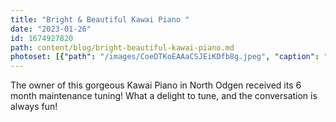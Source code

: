 ```yaml
---
title: "Bright & Beautiful Kawai Piano "
date: "2023-01-26"
id: 1674927820
path: content/blog/bright-beautiful-kawai-piano.md
photoset: [{"path": "/images/CoeDTKoEAAaCSJEiKDfb8g.jpeg", "caption": "Very clean and new Kawai ", "thumbnail": "True"}, {"path": "/images/mBSoEowayZrtuTUqFZVmrp.jpeg", "caption": "A ray of perfect piano colors! ", "thumbnail": "False"}]
---
```

The owner of this gorgeous Kawai Piano in North Odgen received its 6 month maintenance tuning! What a delight to tune, and the conversation is always fun!